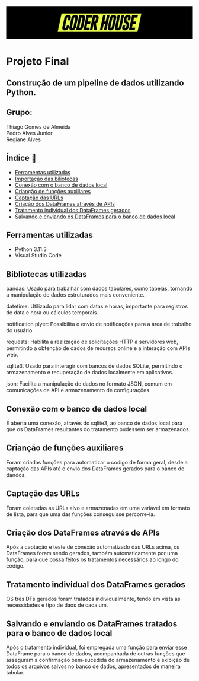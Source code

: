  <img style="width:600px" src='logo2.jpeg' alt= 'Logo Coder'>

# Projeto Final 

## Construção de um pipeline de dados utilizando Python.
## Grupo: 
Thiago Gomes de Almeida\
Pedro Alves Junior\
Regiane Alves

## Índice 📖



* <a href='#ferramentas-utilizadas'>Ferramentas utilizadas </a>
* <a href='#bibliotecas-utilizadas'>Importação das biliotecas</a>
* <a href='#conexão-com-o-banco-de-dados-local'>Conexão com o banco de dados local</a>
* <a href='#crianção-de-funções-auxiliares'>Crianção de funções auxiliares</a>
* <a href='#captação-das-urls'>Captação das URLs</a>
* <a href='#criação-dos-dataframes-através-de-apis'>Criação dos DataFrames através de APIs</a>
* <a href='#tratamento-individual-dos-dataframes-gerados'>Tratamento individual dos DataFrames gerados</a>
* <a href='#salvando-e-enviando-os-dataframes-tratados-para-o-banco-de-dados-local'>Salvando e enviando os DataFrames para o banco de dados local</a>

## Ferramentas utilizadas

- Python 3.11.3
- Visual Studio Code

## Bibliotecas utilizadas 

pandas: Usado para trabalhar com dados tabulares, como tabelas, tornando a manipulação de dados estruturados mais conveniente.

datetime: Utilizado para lidar com datas e horas, importante para registros de data e hora ou cálculos temporais.

notification plyer: Possibilita o envio de notificações para a área de trabalho do usuário.

requests: Habilita a realização de solicitações HTTP a servidores web, permitindo a obtenção de dados de recursos online e a interação com APIs web.

sqlite3: Usado para interagir com bancos de dados SQLite, permitindo o armazenamento e recuperação de dados localmente em aplicativos.

json: Facilita a manipulação de dados no formato JSON, comum em comunicações de API e armazenamento de configurações.

## Conexão com o banco de dados local

É aberta uma conexão, através do sqlite3, ao banco de dados local para que os DataFrames resultantes do tratamento pudessem ser armazenados.

## Crianção de funções auxiliares

Foram criadas funções para automatizar o codigo de forma geral, desde a captação das APIs até o envio dos DataFrames gerados para o banco de dandos.

## Captação das URLs

Foram coletadas as URLs alvo e armazenadas em uma variável em formato de lista, para que uma das funções conseguisse percorre-la.

## Criação dos DataFrames através de APIs

Após a captação e teste de conexão automatizado das URLs acima, os DataFrames foram sendo gerados, também automaticamente por uma função, para que possa feitos os tratamentos necessários ao longo do código.


## Tratamento individual dos DataFrames gerados
 
OS três DFs gerados foram tratados individualmente, tendo em vista as necessidades e tipo de daos de cada um.

## Salvando e enviando os DataFrames tratados para o banco de dados local

Após o tratamento individual, foi empregada uma função para enviar esse DataFrame para o banco de dados, acompanhada de outras funções que asseguram a confirmação bem-sucedida do armazenamento e exibição de todos os arquivos salvos no banco de dados, apresentados de maneira tabular.

